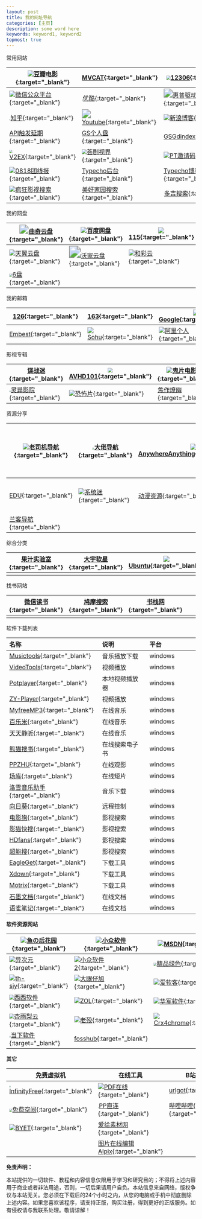 ```yaml
---
layout: post
title: 我的网址导航
categories: [主页]
description: some word here
keywords: keyword1, keyword2
topmost: true
---
```



常用网站

| ![](https://img9.doubanio.com/favicon.ico)[豆瓣电影](https://movie.douban.com/){:target="_blank"} | <img src="http://www.mvcat.com/img/logo_appicon.png" style="zoom:3%;" />[MVCAT](http://www.mvcat.com/){:target="_blank"} | <img src="https://www.12306.cn/index/images/favicon.ico" style="zoom:70%;" />[12306](https://www.12306.cn/index/){:target="_blank"} | ![](https://www.qiuw.com/favicon.ico)[乒乓球直播间](https://www.qiuw.com/tv/71215.html){:target="_blank"} | <img src="https://zh.wikipedia.org/static/favicon/wikipedia.ico" style="zoom:80%;" />[维基百科](https://zh.wikipedia.org/wiki/Wikipedia:%E9%A6%96%E9%A1%B5){:target="_blank"} | ![](https://res.wx.qq.com/a/wx_fed/assets/res/NTI4MWU5.ico)[微信网页版](https://wx.qq.com/){:target="_blank"} |
| ------------------------------------------------------------ | ------------------------------------------------------------ | ------------------------------------------------------------ | :----------------------------------------------------------: | ------------------------------------------------------------ | ------------------------------------------------------------ |
| ![](https://res.wx.qq.com/a/wx_fed/assets/res/NTI4MWU5.ico)[微信公众平台](https://mp.weixin.qq.com/cgi-bin/loginpage){:target="_blank"} | <img src="https://img.alicdn.com/tfs/TB1WeJ9Xrj1gK0jSZFuXXcrHpXa-195-195.png" style="zoom: 15%;" />[优酷](https://www.youku.com/){:target="_blank"} | <img src="https://support.hp.com/hp-portal-theme-static/themes/Portal8.0/images/favicon.ico" style="zoom: 150%;" />[惠普驱动](https://support.hp.com/cn-zh/drivers){:target="_blank"} | <img src="https://docs.microsoft.com/en-us/media/logos/logo-ms-social.png" style="zoom: 10%;" />[Azure Sphere文档](https://docs.microsoft.com/zh-cn/azure-sphere/){:target="_blank"} | ![](https://www.google.com.hk/favicon.ico)[谷歌](https://www.google.com.hk/){:target="_blank"} | ![](https://www.google.com/images/icons/product/chrome_web_store-32.png)[Chrome 商店](https://chrome.google.com/webstore/category/extensions?hl=zh-CN){:target="_blank"} |
| <img src="https://static.zhihu.com/heifetz/assets/apple-touch-icon-152.67c7b278.png" style="zoom: 20%;" />[知乎](https://www.zhihu.com/){:target="_blank"} | <img src="https://s.ytimg.com/yts/img/favicon-vfl8qSV2F.ico" style="zoom:150%;" />[Youtube](https://www.youtube.com/){:target="_blank"} | ![](http://blog.sina.com.cn/favicon.ico)[新浪博客](http://blog.sina.com.cn/wardenwang){:target="_blank"} | <img src="https://dash.cloudflare.com/favicon.ico" style="zoom:50%;" />[Cloudflare](https://dash.cloudflare.com/login){:target="_blank"} | [Gdindex](https://gdindex.warden22.workers.dev/){:target="_blank"} | [Oneindex_FODI](https://wwshare.top/myonedrive/){:target="_blank"} |
| [API触发延期](http://warden.epizy.com/){:target="_blank"}    | [GS个人盘](https://gspersonal.warden22.workers.dev/){:target="_blank"} | [GSGdindex](https://mygsgddrive.warden22.workers.dev/){:target="_blank"} | [E5续订后台](https://e5.qyi.io/user/home){:target="_blank"}  | [E5 API oneindex](http://e5new.epizy.com/){:target="_blank"} | <img src="https://www.microsoft.com/favicon.ico" style="zoom: 20%;" />[365后台登录](https://portal.office.com/AdminPortal/Home){:target="_blank"} |
| <img src="https://v2ex.com/static/img/icon_rayps_64.png" style="zoom:50%;" />[V2EX](https://v2ex.com/){:target="_blank"} | <img src="http://www.telesj.com/favicon.ico" style="zoom:80%;" />[荟剧视界](http://www.telesj.com/forum.php){:target="_blank"} | ![](http://www.ptyqm.com/favicon.ico)[PT邀请码](http://www.ptyqm.com/){:target="_blank"} | ![](http://www.itjiaocheng.com/favicon.ico)[IT教程网](http://www.itjiaocheng.com/user/){:target="_blank"} | <img src="https://www.hdsky.net/favicon.ico" style="zoom: 50%;" />[HDSKY](https://www.hdsky.net/){:target="_blank"} | ![](https://cdn2.jianshu.io/assets/favicons/favicon-e743bfb1821442341c3ab15bdbe804f7ad97676bd07a770ccc9483473aa76f06.ico)[简书](https://www.jianshu.com/sign_in){:target="_blank"} |
| ![](http://www.0818tuan.com/favicon.ico)[0818团线报](http://www.0818tuan.com/){:target="_blank"} | [Typecho后台](http://warden22.byethost4.com/admin/welcome.php){:target="_blank"} | [Typecho博客](http://warden22.byethost4.com/index.php){:target="_blank"} | <img src="https://u.15bus.com/2020/02/drive-hd-icon-150x150.png" style="zoom: 25%;" />[U-File](https://u-file.cn/){:target="_blank"} | ![](https://cloud.tencent.com/favicon.ico?t=201902181234)[腾讯云](https://cloud.tencent.com/){:target="_blank"} | <img src="https://baike.baidu.com/favicon.ico" style="zoom:50%;" />[百度百科](https://baike.baidu.com/){:target="_blank"} |
| ![](https://cdn.jsdelivr.net/gh/txxxjs/fk/ifkdy/2020-03-16/favicon.ico)[疯狂影视搜索](http://ifkdy.com/){:target="_blank"} | [美好家园搜索](https://www.gn168.com/){:target="_blank"}     | <img src="https://www.dogedoge.com/assets/doge_ico.png" style="zoom:8%;" />[多吉搜索](https://www.dogedoge.com/){:target="_blank"} |                                                              |                                                              |                                                              |

我的网盘

| <img src="https://quqi.com/assets/img/favicon.ico" style="zoom:150%;" />[曲奇云盘](https://quqi.com/){:target="_blank"} | ![](https://pan.baidu.com/box-static/disk-system/images/favicon.ico)[百度网盘](https://pan.baidu.com/){:target="_blank"} | ![](https://115.com/favicon.ico)[115](https://115.com/){:target="_blank"} | ![](https://drive.google.com/favicon.ico)[云端硬盘](https://drive.google.com/drive/my-drive){:target="_blank"} | [白熊云盘](https://pan.baixiongz.com/){:target="_blank"}     | ![](https://pc.woozooo.com/favicon.ico)[蓝奏云](https://pc.woozooo.com/mydisk.php){:target="_blank"} |
| ------------------------------------------------------------ | ------------------------------------------------------------ | ------------------------------------------------------------ | ------------------------------------------------------------ | ------------------------------------------------------------ | ------------------------------------------------------------ |
| ![](https://cloud.189.cn/logo.ico)[天翼云盘](https://cloud.189.cn/main.action){:target="_blank"} | <img src="http://www.wocloud.com.cn/webclient/images/favicon.ico?2016102602" style="zoom: 200%;" />[沃家云盘](http://www.wocloud.com.cn/webclient/wocloud/backupenters.action?c=one){:target="_blank"} | ![](https://caiyun.feixin.10086.cn/favicon.ico)[和彩云](https://caiyun.feixin.10086.cn/portal/index.jsp#myfile){:target="_blank"} | ![](http://own-cloud.cn/favicon.ico)[小麦云盘](http://own-cloud.cn/Home){:target="_blank"} | ![](http://v.own-cloud.cn/favicon.ico)[小麦V+](http://v.own-cloud.cn/Home?path=%2F){:target="_blank"} | ![](https://v2.fangcloud.com/favicon.ico)[亿方云](https://v2.fangcloud.com/apps/files/desktop/files/dept/19175){:target="_blank"} |
| <img src="https://v3-beta.6pan.cn/favicon.ico" style="zoom:50%;" />[6盘](https://v3-beta.6pan.cn/files/all/){:target="_blank"} |                                                              |                                                              |                                                              |                                                              |                                                              |

我的邮箱

| [126](https://mail.126.com/){:target="_blank"}            | [163](https://mail.163.com/){:target="_blank"}               | ![](https://www.google.com/a/mail.ac.id/images/favicon.ico)[Google](https://mail.google.com/){:target="_blank"} | ![](https://ow2.res.office365.com/owalanding/2020.4.15.02/images/favicon.ico?v=4)[outlook](https://outlook.live.com/owa/){:target="_blank"} | ![](https://mail.qq.com/zh_CN/htmledition/images/favicon/qqmail_favicon_16h.png)[QQ](https://mail.qq.com/){:target="_blank"} | ![](https://m0.mail.sina.com.cn/favicon.ico)[sina](https://m0.mail.sina.com.cn/classic/index.php#title=%25E9%2582%25AE%25E7%25AE%25B1%25E9%25A6%2596%25E9%25A1%25B5&action=mailinfo){:target="_blank"} |
| --------------------------------------------------------- | ------------------------------------------------------------ | ------------------------------------------------------------ | ------------------------------------------------------------ | ------------------------------------------------------------ | ------------------------------------------------------------ |
| [Embest](https://mail.embest-tech.com/){:target="_blank"} | ![](https://1cbbb2d148753.cdn.sohucs.com/e0de4a/img/favicon.66dcaa54.ico)[Sohu](https://mail.sohu.com/fe/#/login){:target="_blank"} | ![](https://mail.aliyun.com/static/5899425/images/favicon.ico)[阿里个人](https://mail.aliyun.com/alimail/auth/login?reurl=%2Falimail%2F){:target="_blank"} | <img src="https://webmail30.189.cn/w2/source/img/fav.ico" style="zoom:12%;" />[189](https://webmail30.189.cn/w2/){:target="_blank"} | <img src="https://mail.10086.cn/favicon.ico" style="zoom:150%;" />[139](https://mail.10086.cn/){:target="_blank"} | ![](https://login.yahoo.com/favicon.ico)[Yahoo](https://login.yahoo.com/){:target="_blank"} |

影视专辑

| [谍战迷](http://www.diezhan.me/diezhan/){:target="_blank"}   | <img src="https://bitbucket.org/favicon.ico?v=2" style="zoom:80%;" />[AVHD101](https://bitbucket.org/url101/home/src/master/){:target="_blank"} | ![](http://www.gpmovie.com/favicon.ico)[鬼片电影网](http://www.gpmovie.com/){:target="_blank"} | <img src="https://www.guipianzhijia.com/template/vfed_pc/asset/img/favicon.png" style="zoom:33%;" />[鬼片之家](https://www.guipianzhijia.com/){:target="_blank"} | ![](http://www.2kb000.com/favicon.ico)[恐怖零零零](http://www.2kb000.com/){:target="_blank"} | [青鱼视频](http://www.go898.com/){:target="_blank"} |
| ------------------------------------------------------------ | ------------------------------------------------------------ | ------------------------------------------------------------ | ------------------------------------------------------------ | ------------------------------------------------------------ | --------------------------------------------------- |
| <img src="http://www.lingyi44.com/css/logo.gif" style="zoom:25%;" />[灵异影院](http://www.lingyi44.com/){:target="_blank"} | ![](http://www.vipnoad.com/favicon.ico)[恐怖片](http://www.vipnoad.com/list/9){:target="_blank"} | [焦作燎幽](http://www.lanxu22.com/){:target="_blank"}        | ![](http://t66y.com/favicon.ico)[t66y](http://t66y.com/){:target="_blank"} |                                                              |                                                     |

资源分享

| ![](http://www.giffox.com/images/favicon.ico)[老司机导航](http://www.giffox.com/){:target="_blank"} | <img src="https://dalao.ru/favicon.ico" style="zoom: 33%;" />[大佬导航](https://dalao.ru/){:target="_blank"} | ![](http://lackar.com/aa/favicon.ico)[AnywhereAnything](http://lackar.com/aa/){:target="_blank"} | <img src="https://wangdalao.com/favicon.ico" style="zoom:25%;" />[王大佬](https://wangdalao.com/){:target="_blank"} | [行运设计师](https://www.luckydesigner.space/){:target="_blank"} | ![](https://www.dujin.org/favicon.ico)[缙哥哥博客](https://www.dujin.org/) |
| ------------------------------------------------------------ | ------------------------------------------------------------ | ------------------------------------------------------------ | ------------------------------------------------------------ | ------------------------------------------------------------ | ------------------------------------------------------------ |
| [EDU](https://www.liout.com/){:target="_blank"}              | ![](https://www.xitmi.com/favicon.ico)[系统迷](https://www.xitmi.com/){:target="_blank"} | [动漫资源](https://moedrive.org/){:target="_blank"}          | <img src="https://www.luomapan.com/favicon.ico" style="zoom: 33%;" />[罗马盘](https://www.luomapan.com/){:target="_blank"} | [pmgeek](https://www.pmgeek.com/){:target="_blank"}          | ![](https://wsl.cool/img/favicon.ico)[往生路](https://wsl.cool/) |
| [兰客导航](http://lackk.com/nav/){:target="_blank"}          |                                                              |                                                              |                                                              |                                                              |                                                              |

综合分类

| [果汁实验室](http://guozhivip.com/lab/){:target="_blank"} | [大宇软星](http://www.softstar.net.cn/){:target="_blank"} | ![](https://forum.ubuntu.org.cn/favicon.ico)[Ubuntu](https://forum.ubuntu.org.cn/){:target="_blank"} |      |      |      |
| --------------------------------------------------------- | --------------------------------------------------------- | ------------------------------------------------------------ | ---- | ---- | ---- |
|                                                           |                                                           |                                                              |      |      |      |

找书网站

| [微信读书](https://weread.qq.com/){:target="_blank"} | [鸠摩搜索](https://www.jiumodiary.com/){:target="_blank"} | [书栈网](https://www.bookstack.cn/){:target="_blank"} |      |      |      |
| ---------------------------------------------------- | --------------------------------------------------------- | ----------------------------------------------------- | ---- | ---- | ---- |
|                                                      |                                                           |                                                       |      |      |      |

软件下载列表

| 名称                                                         | 说明           | 平台    |      |      |      |
| :----------------------------------------------------------- | :------------- | :------ | ---- | ---- | ---- |
| [Musictools](http://tool.yijingying.com/musictools/){:target="_blank"} | 音乐播放下载   | windows |      |      |      |
| [VideoTools](http://tool.yijingying.com/videotools){:target="_blank"} | 视频播放       | windows |      |      |      |
| [Potplayer](https://potplayer.org/){:target="_blank"}        | 本地视频播放器 | windows |      |      |      |
| [ZY-Player](https://github.com/Hunlongyu/ZY-Player/releases){:target="_blank"} | 视频播放       | windows |      |      |      |
| [MyfreeMP3](http://tool.liumingye.cn/music/){:target="_blank"} | 在线音乐       | windows |      |      |      |
| [百乐米](https://bailemi.com/){:target="_blank"}             | 在线音乐       | windows |      |      |      |
| [天天静听](http://47.112.23.238/){:target="_blank"}          | 在线音乐       | windows |      |      |      |
| [熊猫搜书](https://ebook.huzerui.com/#/){:target="_blank"}   | 在线搜索电子书 | windows |      |      |      |
| [PPZHU](http://www.ppzhu.vip/){:target="_blank"}             | 在线观影       | windows |      |      |      |
| [场库](https://www.vmovier.com/){:target="_blank"}           | 在线短片       | windows |      |      |      |
| [洛雪音乐助手](https://github.com/lyswhut/lx-music-desktop/releases){:target="_blank"} | 音乐下载       | windows |      |      |      |
| [向日葵](https://sunlogin.oray.com/personal/){:target="_blank"} | 远程控制       | windows |      |      |      |
| [电影狗](http://www.dianyinggou.com/){:target="_blank"}      | 影视搜索       | windows |      |      |      |
| [影猫快搜](http://www.mvcat.com/vsearch/?type=online&word=){:target="_blank"} | 影视搜索       | windows |      |      |      |
| [HDfans](https://hdfans.org/index.php){:target="_blank"}     | 影视搜索       | windows |      |      |      |
| [超能搜](https://www.chaonengso.com/){:target="_blank"}      | 影视搜索       | windows |      |      |      |
| [EagleGet](http://www.eagleget.com/){:target="_blank"}       | 下载工具       | windows |      |      |      |
| [Xdown](https://xdown.org/){:target="_blank"}                | 下载工具       | windows |      |      |      |
| [Motrix](https://motrix.app/){:target="_blank"}              | 下载工具       | windows |      |      |      |
| [石墨文档](https://shimo.im/){:target="_blank"}              | 在线文档       | windows |      |      |      |
| [语雀笔记](https://www.yuque.com/){:target="_blank"}         | 在线文档       | windows |      |      |      |

**软件资源网站**

| ![](https://ssl-static.fishlee.net/favicon.ico)[鱼の后花园](https://www.fishlee.net/){:target="_blank"} | ![](https://love.appinn.com/favicon-32x32.png)[小众软件](https://love.appinn.com/){:target="_blank"} | ![](https://msdn.itellyou.cn/favicon.ico)[MSDN](https://msdn.itellyou.cn/){:target="_blank"} | ![](https://www.52pojie.cn/favicon.ico)[吾爱破解](https://www.52pojie.cn/){:target="_blank"} | ![](https://www.zdfans.com/favicon.ico)[ZD423](https://www.zdfans.com/){:target="_blank"} | ![](http://www.qiuquan.cc/favicon.ico)[Qiuquan](http://www.qiuquan.cc/){:target="_blank"} |
| ------------------------------------------------------------ | ------------------------------------------------------------ | ------------------------------------------------------------ | ------------------------------------------------------------ | ------------------------------------------------------------ | ------------------------------------------------------------ |
| ![](https://cdn.iplaysoft.com/ips/icon/favicon-v1/favicon.ico)[异次元](https://www.iplaysoft.com/){:target="_blank"} | ![](https://img3.appinn.net/static/wp-content/uploads/Appinn-icon-32.jpg)[小众软件2](https://www.appinn.com/){:target="_blank"} | <img src="https://cdn.portablesoft.org/favicon.ico" style="zoom:50%;" />[精品绿色](https://www.portablesoft.org/){:target="_blank"} | ![](http://www.carrotchou.blog/wp-content/uploads/2017/01/cropped-1-32x32.jpg)[胡萝卜周](http://www.carrotchou.blog/){:target="_blank"} | ![](https://www.appcgn.com/favicon.ico)[软件缘](https://www.appcgn.com/){:target="_blank"} | ![](https://www.flighty.cn/favicon.ico)[轻狂志](https://www.flighty.cn/){:target="_blank"} |
| ![](http://www.th-sjy.com/favicon.ico)[th-sjy](http://www.th-sjy.com/){:target="_blank"} | ![](http://www.dayanzai.me/favicon.ico)[大眼仔旭](http://www.dayanzai.me/){:target="_blank"} | ![](http://www.iruanke.com/favicon.ico)[爱软客](http://www.bokeboke.net/){:target="_blank"} | [风刑软件](https://www.wsf1234.com/){:target="_blank"}       | ![](http://www.hao123.com/favicon.ico?version=1590546703)[hao123下载](http://soft.hao123.com/){:target="_blank"} | ![](https://www.xiazaiba.com/favicon.ico)[下载吧](https://www.xiazaiba.com/){:target="_blank"} |
| <img src="https://www.cr173.com/favicon.ico" style="zoom:80%;" />[西西软件](https://www.cr173.com/){:target="_blank"} | ![](http://xiazai.zol.com.cn/favicon.ico)[ZOL](http://xiazai.zol.com.cn/){:target="_blank"} | ![](https://www.onlinedown.net/favicon.ico)[华军软件](https://www.onlinedown.net/){:target="_blank"} | ![](http://www.mydrivers.com/favicon.ico)[快科技](http://www.mydrivers.com/){:target="_blank"} | ![](https://soft.shouji.com.cn/favicon.ico)[手机乐园](https://soft.shouji.com.cn/){:target="_blank"} | [远景](http://bbs.pcbeta.com/){:target="_blank"}             |
| <img src="https://www.xyboot.com/wp-content/uploads/2017/09/logoi.png" style="zoom:80%;" />[杏雨梨云](https://www.xyboot.com/){:target="_blank"} | ![](https://www.laomo.me/cdn/img/favicon.ico)[老殁](https://www.mpyit.com/){:target="_blank"} | ![](https://s.crx4chrome.com/favicon.ico)[Crx4chrome](https://www.crx4chrome.com/){:target="_blank"} | ![](https://next.itellyou.cn/favicon.ico)[NEXT](https://next.itellyou.cn/){:target="_blank"} | [落尘之木](https://www.luochenzhimu.com/){:target="_blank"}  | ![](https://static.oschina.net/new-osc/img/favicon.ico)[百灵快传](https://www.oschina.net){:target="_blank"} |
| <img src="http://www.downxia.com/statics/images/logo.jpg" style="zoom:25%;" />[当下软件](http://www.downxia.com/){:target="_blank"} | [fosshub](https://www.fosshub.com/){:target="_blank"}        |                                                              |                                                              |                                                              |                                                              |

**其它**

| 免费虚拟机                                                   | 在线工具                                                     | B站视频解析                                                  | 文件工具                                                     |
| ------------------------------------------------------------ | ------------------------------------------------------------ | ------------------------------------------------------------ | ------------------------------------------------------------ |
| <img src="https://app.infinityfree.net/favicon.ico" style="zoom:25%;" />[InfinityFree](https://app.infinityfree.net/){:target="_blank"} | ![](https://www.ilovepdf.com/img/favicons-pdf/favicon-16x16.png)[PDF在线](https://www.ilovepdf.com/zh-cn){:target="_blank"} | [urlgot](https://v.urlgot.cn/){:target="_blank"}             | [Everything](https://www.voidtools.com/zh-cn/){:target="_blank"} |
| <img src="https://freela.ml/favicon.ico" style="zoom:50%;" />[免费空间](https://freela.ml/){:target="_blank"} | <img src="https://www.ppzhilian.com/statics/icons/favicon.ico" style="zoom:15%;" />[PP直连](https://www.ppzhilian.com/){:target="_blank"} | [哔哩哔哩(bilibili)助手](http://www.cnplugins.com/fuzhu/zuolizuolizhushou/){:target="_blank"} | [iebook](http://www.iebook.cn/){:target="_blank"}            |
| ![](https://byet.host/favicon.ico)[BYET](https://byet.host/){:target="_blank"} | [爱给素材网](http://www.aigei.com/){:target="_blank"}        |                                                              |                                                              |
|                                                              | [图片在线编辑AIpix](https://aipix.net/editor/){:target="_blank"} |                                                              |                                                              |



**免责声明：**

本站提供的一切软件、教程和内容信息仅限用于学习和研究目的；不得将上述内容用于商业或者非法用途，否则，一切后果请用户自负。本站信息来自网络，版权争议与本站无关。您必须在下载后的24个小时之内，从您的电脑或手机中彻底删除上述内容。如果您喜欢该程序，请支持正版，购买注册，得到更好的正版服务。如有侵权请与我联系处理。敬请谅解！